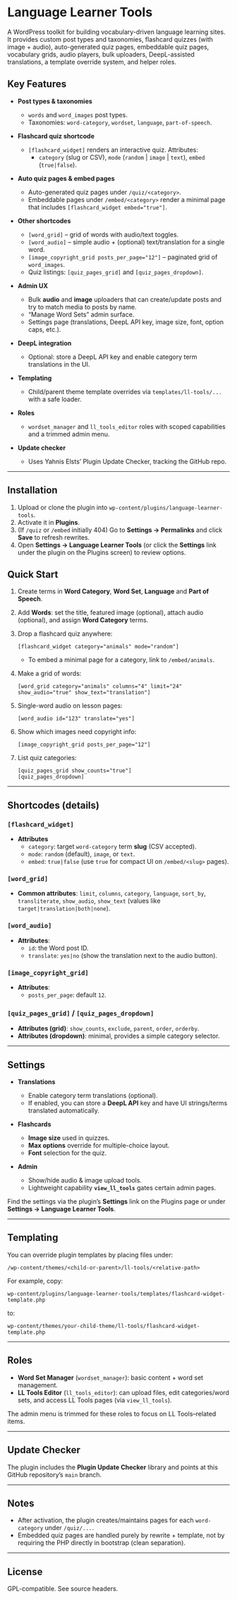 # Language Learner Tools

A WordPress toolkit for building vocabulary-driven language learning sites. It provides custom post types and taxonomies, flashcard quizzes (with image + audio), auto-generated quiz pages, embeddable quiz pages, vocabulary grids, audio players, bulk uploaders, DeepL-assisted translations, a template override system, and helper roles.

## Key Features

- **Post types & taxonomies**
  - `words` and `word_images` post types.
  - Taxonomies: `word-category`, `wordset`, `language`, `part-of-speech`.

- **Flashcard quiz shortcode**
  - `[flashcard_widget]` renders an interactive quiz. Attributes:
    - `category` (slug or CSV), `mode` (`random` | `image` | `text`), `embed` (`true|false`).

- **Auto quiz pages & embed pages**
  - Auto-generated quiz pages under `/quiz/<category>`.
  - Embeddable pages under `/embed/<category>` render a minimal page that includes `[flashcard_widget embed="true"]`.

- **Other shortcodes**
  - `[word_grid]` – grid of words with audio/text toggles.
  - `[word_audio]` – simple audio + (optional) text/translation for a single word.
  - `[image_copyright_grid posts_per_page="12"]` – paginated grid of `word_images`.
  - Quiz listings: `[quiz_pages_grid]` and `[quiz_pages_dropdown]`.

- **Admin UX**
  - Bulk **audio** and **image** uploaders that can create/update posts and try to match media to posts by name.
  - “Manage Word Sets” admin surface.
  - Settings page (translations, DeepL API key, image size, font, option caps, etc.).

- **DeepL integration**
  - Optional: store a DeepL API key and enable category term translations in the UI.

- **Templating**
  - Child/parent theme template overrides via `templates/ll-tools/...` with a safe loader.

- **Roles**
  - `wordset_manager` and `ll_tools_editor` roles with scoped capabilities and a trimmed admin menu.

- **Update checker**
  - Uses Yahnis Elsts’ Plugin Update Checker, tracking the GitHub repo.

---

## Installation

1. Upload or clone the plugin into `wp-content/plugins/language-learner-tools`.
2. Activate it in **Plugins**.
3. (If `/quiz` or `/embed` initially 404) Go to **Settings → Permalinks** and click **Save** to refresh rewrites.
4. Open **Settings → Language Learner Tools** (or click the **Settings** link under the plugin on the Plugins screen) to review options.

## Quick Start

1. Create terms in **Word Category**, **Word Set**, **Language** and **Part of Speech**.
2. Add **Words**: set the title, featured image (optional), attach audio (optional), and assign **Word Category** terms.
3. Drop a flashcard quiz anywhere:
   ```text
   [flashcard_widget category="animals" mode="random"]
   ```
   - To embed a minimal page for a category, link to `/embed/animals`.

4. Make a grid of words:
   ```text
   [word_grid category="animals" columns="4" limit="24" show_audio="true" show_text="translation"]
   ```

5. Single-word audio on lesson pages:
   ```text
   [word_audio id="123" translate="yes"]
   ```

6. Show which images need copyright info:
   ```text
   [image_copyright_grid posts_per_page="12"]
   ```

7. List quiz categories:
   ```text
   [quiz_pages_grid show_counts="true"]
   [quiz_pages_dropdown]
   ```

---

## Shortcodes (details)

### `[flashcard_widget]`
- **Attributes**
  - `category`: target `word-category` term **slug** (CSV accepted).
  - `mode`: `random` (default), `image`, or `text`.
  - `embed`: `true|false` (use `true` for compact UI on `/embed/<slug>` pages).

### `[word_grid]`
- **Common attributes**:
  `limit`, `columns`, `category`, `language`, `sort_by`, `transliterate`, `show_audio`, `show_text` (values like `target|translation|both|none`).

### `[word_audio]`
- **Attributes**:
  - `id`: the Word post ID.
  - `translate`: `yes|no` (show the translation next to the audio button).

### `[image_copyright_grid]`
- **Attributes**:
  - `posts_per_page`: default `12`.

### `[quiz_pages_grid]` / `[quiz_pages_dropdown]`
- **Attributes (grid)**: `show_counts`, `exclude`, `parent`, `order`, `orderby`.
- **Attributes (dropdown)**: minimal, provides a simple category selector.

---

## Settings

- **Translations**
  - Enable category term translations (optional).
  - If enabled, you can store a **DeepL API** key and have UI strings/terms translated automatically.

- **Flashcards**
  - **Image size** used in quizzes.
  - **Max options** override for multiple-choice layout.
  - **Font** selection for the quiz.

- **Admin**
  - Show/hide audio & image upload tools.
  - Lightweight capability **`view_ll_tools`** gates certain admin pages.

Find the settings via the plugin’s **Settings** link on the Plugins page or under **Settings → Language Learner Tools**.

---

## Templating

You can override plugin templates by placing files under:

```
/wp-content/themes/<child-or-parent>/ll-tools/<relative-path>
```

For example, copy:
```
wp-content/plugins/language-learner-tools/templates/flashcard-widget-template.php
```
to:
```
wp-content/themes/your-child-theme/ll-tools/flashcard-widget-template.php
```

---

## Roles

- **Word Set Manager** (`wordset_manager`): basic content + word set management.
- **LL Tools Editor** (`ll_tools_editor`): can upload files, edit categories/word sets, and access LL Tools pages (via `view_ll_tools`).

The admin menu is trimmed for these roles to focus on LL Tools–related items.

---

## Update Checker

The plugin includes the **Plugin Update Checker** library and points at this GitHub repository’s `main` branch.

---

## Notes

- After activation, the plugin creates/maintains pages for each `word-category` under `/quiz/...`.
- Embedded quiz pages are handled purely by rewrite + template, not by requiring the PHP directly in bootstrap (clean separation).

---

## License

GPL-compatible. See source headers.
